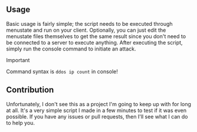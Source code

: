 ## Usage
Basic usage is fairly simple; the script needs to be executed through menustate and run on your client. Optionally, you can just edit the menustate files themselves to get the same result since you don't need to be connected to a server to execute anything. After executing the script, simply run the console command to initiate an attack.

> [!IMPORTANT]
> Command syntax is `ddos ip count` in console!

## Contribution
Unfortunately, I don't see this as a project I'm going to keep up with for long at all. It's a very simple script I made in a few minutes to test if it was even possible. If you have any issues or pull requests, then I'll see what I can do to help you.
